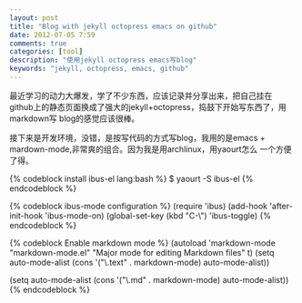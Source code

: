 ```yaml
---
layout: post
title: "Blog with jekyll octopress emacs on github"
date: 2012-07-05 7:59
comments: true
categories: [tool]
description: "使用jekyll octopress emacs写blog"
keywords: "jekyll, octopress, emacs, github"
---
```

最近学习的动力大爆发，学了不少东西，应该记录并分享出来，把自己挂在
github上的静态页面换成了强大的jekyll+octopress，捣鼓下开始写东西了，用markdown写
blog的感觉应该很棒。

接下来是开发环境，没错，是按写代码的方式写blog，我用的是emacs +
mardown-mode,非常爽的组合。因为我是用archlinux，用yaourt怎么
一个方便了得。

{% codeblock install ibus-el lang:bash %}
$ yaourt -S ibus-el
{% endcodeblock %}

{% codeblock ibus-mode configuration %}
(require 'ibus)
(add-hook 'after-init-hook 'ibus-mode-on)
(global-set-key (kbd "C-\\") 'ibus-toggle)
{% endcodeblock %}

{% codeblock Enable markdown mode %}
(autoload 'markdown-mode "markdown-mode.el"
   "Major mode for editing Markdown files" t)
(setq auto-mode-alist
   (cons '("\\.text"  . markdown-mode) auto-mode-alist))

(setq auto-mode-alist
      (cons '("\\.md"  . markdown-mode) auto-mode-alist))
{% endcodeblock %}      


